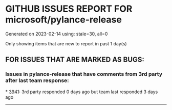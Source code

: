 
# GITHUB ISSUES REPORT FOR microsoft/pylance-release


Generated on 2023-02-14 using: stale=30, all=0


Only showing items that are new to report in past 1 day(s)


## FOR ISSUES THAT ARE MARKED AS BUGS:


### Issues in pylance-release that have comments from 3rd party after last team response:


\* [3941](https://github.com/microsoft/pylance-release/issues/3941 "UndefinedVariable in interactive window"): 3rd party responded 0 days ago but team last responded 3 days ago

---
